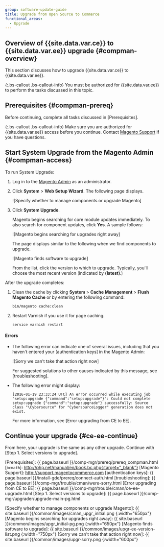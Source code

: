 ```yaml
---
group: software-update-guide
title: Upgrade from Open Source to Commerce
functional_areas:
  - Upgrade
---
```


## Overview of {{site.data.var.ce}} to {{site.data.var.ee}} upgrade {#compman-overview}

This section discusses how to upgrade {{site.data.var.ce}} to {{site.data.var.ee}}.

{:.bs-callout .bs-callout-info}
You must be authorized for {{site.data.var.ee}} to perform the tasks discussed in this topic.

## Prerequisites {#compman-prereq}

Before continuing, complete all tasks discussed in [Prerequisites].

{:.bs-callout .bs-callout-info}
Make sure you are authorized for {{site.data.var.ee}} access before you continue. Contact [Magento Support](http://support.magentocommerce.com) if you have questions.

## Start System Upgrade from the Magento Admin {#compman-access}

To run System Upgrade:

1.	Log in to the [Magento Admin](https://glossary.magento.com/Magento-Admin) as an administrator.
2.	Click **System** > **Web Setup Wizard**.
	The following page displays.

    ![Specify whether to manage components or upgrade Magento]

3.	Click **System Upgrade**.

    Magento begins searching for core module updates immediately. To also search for component updates, click **Yes**. A sample follows:

    ![Magento begins searching for upgrades right away]

    The page displays similar to the following when we find components to upgrade.

    ![Magento finds software to upgrade]

       From the list, click the version to which to upgrade. Typically, you'll choose the most recent version (indicated by **(latest)**.)

After the upgrade completes:

1. Clean the cache by clicking **System** > **Cache Management** > **Flush Magento Cache** or by entering the following command:

   ```bash
   bin/magento cache:clean
   ```

2. Restart Varnish if you use it for page caching.

   ```bash
   service varnish restart
   ```

#### Errors

*	The following error can indicate one of several issues, including that you haven't entered your [authentication keys] in the Magento Admin:

	![Sorry we can't take that action right now]

    For suggested solutions to other causes indicated by this message, see [troubleshooting].

*	The following error might display:

		[2016-01-19 23:33:24 UTC] An error occurred while executing job
		"setup:upgrade {"command":"setup:upgrade"}": Could not complete
		setup:upgrade {"command":"setup:upgrade"} successfully: Source
		class "\Cybersource" for "CybersourceLogger" generation does not exist.

	For more information, see [Error upgrading from CE to EE].

## Continue your upgrade {#ce-ee-continue}

From here, your upgrade is the same as any other upgrade. Continue with [Step 1. Select versions to upgrade].

<!-- Link Definitions -->
[Prerequisites]: {{ page.baseurl }}/comp-mgr/prereq/prereq_compman.html
[`bcmath`]: http://php.net/manual/en/book.bc.php{:target="_blank"}
[Magento Support]: http://support.magentocommerce.com
[authentication keys]: {{ page.baseurl }}/install-gde/prereq/connect-auth.html
[troubleshooting]: {{ page.baseurl }}/comp-mgr/trouble/cman/were-sorry.html
[Error upgrading from CE to EE]: {{ page.baseurl }}/comp-mgr/trouble/cman/ce-ee-upgrade.html
[Step 1. Select versions to upgrade]: {{ page.baseurl }}/comp-mgr/upgrader/upgrade-main-pg.html

<!-- Image Definitions -->
[Specify whether to manage components or upgrade Magento]: {{ site.baseurl }}/common/images/cman_upgr_initial.png
{:width="650px"}
[Magento begins searching for upgrades right away]: {{ site.baseurl }}/common/images/upgr_initial-pg.png
{:width="650px"}
[Magento finds software to upgrade]: {{ site.baseurl }}/common/images/upgr-ee-version-list.png
{:width="750px"}
[Sorry we can't take that action right now]: {{ site.baseurl }}/common/images/upgr-sorry.png
{:width="600px"}
